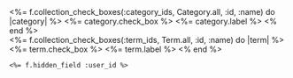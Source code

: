 <div class="form-group field">
   <%= f.collection_check_boxes(:category_ids, Category.all, :id, :name) do |category| %>
         <%= category.check_box %>
         <%= category.label %>
   <% end %>
 </div>

 <div class="form-group field">
   <%= f.collection_check_boxes(:term_ids, Term.all, :id, :name) do |term| %>
         <%= term.check_box %>
         <%= term.label %>
   <% end %>
 </div>


    <%= f.hidden_field :user_id %>
